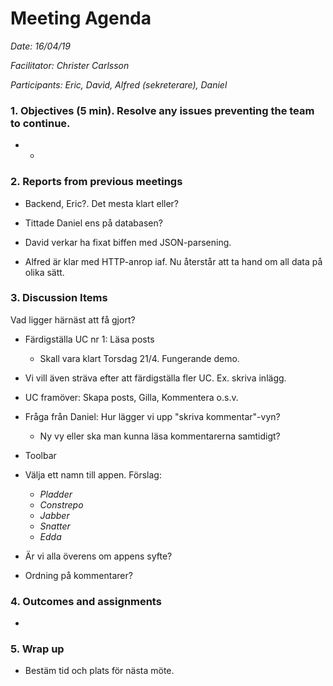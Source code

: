 # Meeting Agenda

*Date: 16/04/19*

*Facilitator: Christer Carlsson*

*Participants: Eric, David, Alfred (sekreterare), Daniel*

### 1. Objectives (5 min). Resolve any issues preventing the team to continue.

  * -

### 2. Reports from previous meetings

  * Backend, Eric?. Det mesta klart eller?

  * Tittade Daniel ens på databasen?

  * David verkar ha fixat biffen med JSON-parsening.

  * Alfred är klar med HTTP-anrop iaf. Nu återstår att ta hand om all data på olika sätt.

### 3. Discussion Items

  Vad ligger härnäst att få gjort?

  * Färdigställa UC nr 1: Läsa posts
  	* Skall vara klart Torsdag 21/4. Fungerande demo.

  * Vi vill även sträva efter att färdigställa fler UC. Ex. skriva inlägg.

  * UC framöver: Skapa posts, Gilla, Kommentera o.s.v.

  * Fråga från Daniel: Hur lägger vi upp "skriva kommentar"-vyn?
    * Ny vy eller ska man kunna läsa kommentarerna samtidigt?
  
  * Toolbar

  * Välja ett namn till appen. Förslag:
    * *Pladder*
    * *Constrepo*
    * *Jabber*
    * *Snatter*
    * *Edda*
  
  * Är vi alla överens om appens syfte?
  
  * Ordning på kommentarer?
  
 

### 4. Outcomes and assignments

  * 

### 5. Wrap up

  * Bestäm tid och plats för nästa möte.
